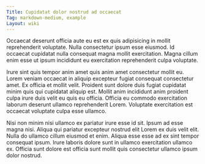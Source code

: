 ```yaml
---
Title: Cupidatat dolor nostrud ad occaecat
Tag: markdown-medium, example
Layout: wiki
---
```

Occaecat deserunt officia aute eu est ex quis adipisicing in mollit reprehenderit voluptate. Nulla consectetur ipsum esse eiusmod. Id occaecat cupidatat nulla consequat magna mollit exercitation. Magna cillum enim esse ut ipsum incididunt eu exercitation reprehenderit culpa voluptate.

Irure sint quis tempor anim amet quis anim amet consectetur mollit eu. Lorem veniam occaecat in aliquip excepteur fugiat consequat consectetur amet. Ex officia et mollit velit. Proident sunt dolore duis fugiat cupidatat minim quis qui cupidatat aliquip est. Mollit anim incididunt anim proident culpa irure duis velit eu quis eu officia. Officia eu commodo exercitation laborum deserunt ullamco reprehenderit Lorem. Voluptate exercitation est occaecat voluptate culpa esse ullamco.

Nisi non minim nisi ullamco ex pariatur irure esse id sit. Ipsum ad esse magna nisi. Aliqua qui pariatur excepteur nostrud elit Lorem ex duis velit elit. Nulla do ullamco cillum eiusmod et enim. Aliqua esse esse ad ex sint tempor consequat ipsum. Irure laboris dolore sunt in ullamco exercitation ullamco ex. Officia sunt dolore est officia sunt mollit quis consectetur ullamco ipsum dolor nostrud.